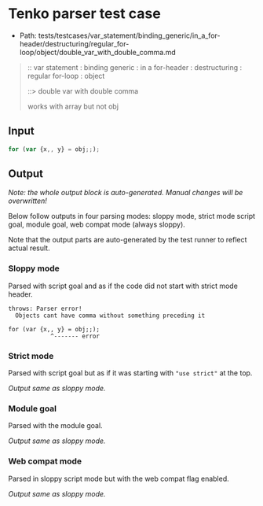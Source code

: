 # Tenko parser test case

- Path: tests/testcases/var_statement/binding_generic/in_a_for-header/destructuring/regular_for-loop/object/double_var_with_double_comma.md

> :: var statement : binding generic : in a for-header : destructuring : regular for-loop : object
>
> ::> double var with double comma
>
> works with array but not obj

## Input


`````js
for (var {x,, y} = obj;;);
`````

## Output

_Note: the whole output block is auto-generated. Manual changes will be overwritten!_

Below follow outputs in four parsing modes: sloppy mode, strict mode script goal, module goal, web compat mode (always sloppy).

Note that the output parts are auto-generated by the test runner to reflect actual result.

### Sloppy mode

Parsed with script goal and as if the code did not start with strict mode header.

`````
throws: Parser error!
  Objects cant have comma without something preceding it

for (var {x,, y} = obj;;);
            ^------- error
`````

### Strict mode

Parsed with script goal but as if it was starting with `"use strict"` at the top.

_Output same as sloppy mode._

### Module goal

Parsed with the module goal.

_Output same as sloppy mode._

### Web compat mode

Parsed in sloppy script mode but with the web compat flag enabled.

_Output same as sloppy mode._
